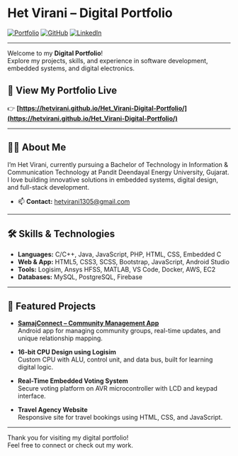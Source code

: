 # Het Virani – Digital Portfolio

[![Portfolio](https://img.shields.io/badge/Portfolio-Visit-181717?style=flat-square&logo=githubpages&logoColor=white)](https://hetvirani.github.io/Het_Virani-Digital-Portfolio/)
[![GitHub](https://img.shields.io/badge/GitHub-Hetvirani-181717?style=flat-square&logo=github)](https://github.com/Hetvirani)
[![LinkedIn](https://img.shields.io/badge/LinkedIn-Het%20Virani-blue?style=flat-square&logo=linkedin)](https://www.linkedin.com/in/het-virani/)

---

Welcome to my **Digital Portfolio**!  
Explore my projects, skills, and experience in software development, embedded systems, and digital electronics.

## 🚀 View My Portfolio Live

👉 **[https://hetvirani.github.io/Het_Virani-Digital-Portfolio/](https://hetvirani.github.io/Het_Virani-Digital-Portfolio/)**

---

## 👨‍💻 About Me

I’m Het Virani, currently pursuing a Bachelor of Technology in Information & Communication Technology at Pandit Deendayal Energy University, Gujarat.  
I love building innovative solutions in embedded systems, digital design, and full-stack development.

- 📫 **Contact:** hetvirani1305@gmail.com

---

## 🛠️ Skills & Technologies

- **Languages:** C/C++, Java, JavaScript, PHP, HTML, CSS, Embedded C
- **Web & App:** HTML5, CSS3, SCSS, Bootstrap, JavaScript, Android Studio
- **Tools:** Logisim, Ansys HFSS, MATLAB, VS Code, Docker, AWS, EC2
- **Databases:** MySQL, PostgreSQL, Firebase

---

## 🌟 Featured Projects

- [**SamajConnect – Community Management App**](https://github.com/Hetvirani)  
  Android app for managing community groups, real-time updates, and unique relationship mapping.

- **16-bit CPU Design using Logisim**  
  Custom CPU with ALU, control unit, and data bus, built for learning digital logic.

- **Real-Time Embedded Voting System**  
  Secure voting platform on AVR microcontroller with LCD and keypad interface.

- **Travel Agency Website**  
  Responsive site for travel bookings using HTML, CSS, and JavaScript.

---

Thank you for visiting my digital portfolio!  
Feel free to connect or check out my work.
